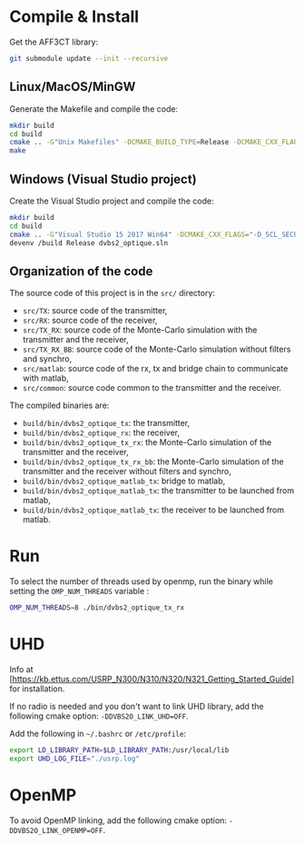 # Compile & Install

Get the AFF3CT library:

```bash
git submodule update --init --recursive
```

## Linux/MacOS/MinGW

Generate the Makefile and compile the code:

```bash
mkdir build
cd build
cmake .. -G"Unix Makefiles" -DCMAKE_BUILD_TYPE=Release -DCMAKE_CXX_FLAGS="-Wall -funroll-loops -march=native"
make
```

## Windows (Visual Studio project)

Create the Visual Studio project and compile the code:

```bash
mkdir build
cd build
cmake .. -G"Visual Studio 15 2017 Win64" -DCMAKE_CXX_FLAGS="-D_SCL_SECURE_NO_WARNINGS /EHsc"
devenv /build Release dvbs2_optique.sln
```

## Organization of the code

The source code of this project is in the `src/` directory:
- `src/TX`: source code of the transmitter,
- `src/RX`: source code of the receiver,
- `src/TX_RX`: source code of the Monte-Carlo simulation with the transmitter and the receiver,
- `src/TX_RX_BB`: source code of the Monte-Carlo simulation without filters and synchro,
- `src/matlab`: source code of the rx, tx and bridge chain to communicate with matlab,
- `src/common`: source code common to the transmitter and the receiver.

The compiled binaries are:
- `build/bin/dvbs2_optique_tx`: the transmitter,
- `build/bin/dvbs2_optique_rx`: the receiver,
- `build/bin/dvbs2_optique_tx_rx`: the Monte-Carlo simulation of the transmitter and the receiver,
- `build/bin/dvbs2_optique_tx_rx_bb`: the Monte-Carlo simulation of the transmitter and the receiver without filters and synchro,
- `build/bin/dvbs2_optique_matlab_tx`: bridge to matlab,
- `build/bin/dvbs2_optique_matlab_tx`: the transmitter to be launched from matlab,
- `build/bin/dvbs2_optique_matlab_tx`: the receiver to be launched from matlab.

# Run

To select the number of threads used by openmp, run the binary while setting the `OMP_NUM_THREADS` variable : 
```bash 
OMP_NUM_THREADS=8 ./bin/dvbs2_optique_tx_rx
```

# UHD

Info at [https://kb.ettus.com/USRP_N300/N310/N320/N321_Getting_Started_Guide] for installation.

If no radio is needed and you don't want to link UHD library, add the following cmake option: `-DDVBS2O_LINK_UHD=OFF`.

Add the following in `~/.bashrc` or `/etc/profile`:
```bash
export LD_LIBRARY_PATH=$LD_LIBRARY_PATH:/usr/local/lib
export UHD_LOG_FILE="./usrp.log"
```
# OpenMP

To avoid OpenMP linking, add the following cmake option: `-DDVBS2O_LINK_OPENMP=OFF`.
